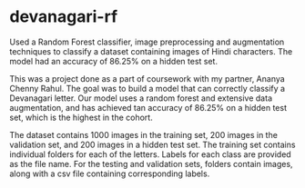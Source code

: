 # devanagari-rf
Used a Random Forest classifier, image preprocessing and augmentation techniques to classify a dataset containing images of Hindi characters. The model had an accuracy of 86.25% on a hidden test set.

This was a project done as a part of coursework with my partner, Ananya Chenny Rahul. The goal was to build a model that can correctly classify a Devanagari letter. Our model uses a random forest and extensive data augmentation, and has achieved tan accuracy of 86.25% on a hidden test set, which is the highest in the cohort.

The dataset contains 1000 images in the training set, 200 images in the validation set, and 200 images in a hidden test set. The training set contains individual folders for each of the letters. Labels for each class are provided as the file name. For the testing and validation sets, folders contain images, along with a csv file containing corresponding labels.
